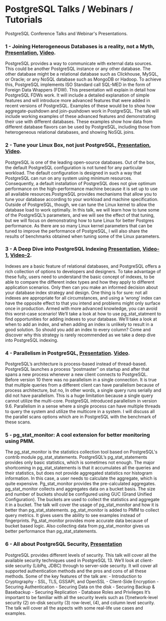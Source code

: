 # PostgreSQL Talks / Webinars / Tutorials

PostgreSQL Conference Talks and Webinar's Presentations.

### 1 - Joining Heterogeneous Databases is a reality, not a Myth, [Presentation][1], [Video][2].
PostgreSQL provides a way to communicate with external data sources. This could be another PostgreSQL instance or any other database. The other database might be a relational database such as Clickhouse, MySQL, or Oracle; or any NoSQL database such as MongoDB or Hadoop. To achieve this, PostgreSQL implements ISO Standard call SQL-MED in the form of Foreign Data Wrappers (FDW). This presentation will explain in detail how PostgreSQL FDWs work. It will include a detailed explanation of simple features and will introduce more advanced features that were added in recent versions of PostgreSQL. Examples of these would be to show how aggregate-pushdown and join-pushdown work in PostgreSQL. The talk will include working examples of these advanced features and demonstrating their use with different databases. These examples show how data from different database flavors can be used by PostgreSQL, including those from heterogeneous relational databases, and showing NoSQL joins.  

### 2 - Tune your Linux Box, not just PostgreSQL, [Presentation][3], [Video][4].
PostgreSQL is one of the leading open-source databases. Out of the box, the default PostgreSQL configuration is not tuned for any particular workload. The default configuration is designed in such a way that PostgreSQL can run on any system using minimum resources. Consequently, a default installation of PostgreSQL does not give optimum performance on the high-performance machine because it is set up to use all available resources.PostgreSQL provides mechanisms that allow you to tune your database according to your workload and machine specification. Outside of PostgreSQL, though, we can tune the Linux kernel to allow the database load to work optimally.  In this talk, we will learn how to tune some of the PostgreSQL’s parameters, and we will see the effect of that tuning, but we will focus on demonstrating how to tune Linux for better Postgres performance. As there are so many Linux kernel parameters that can be tuned to improve the performance of PostgreSQL, I will also share the results of benchmarks obtained when tuning some of the Linux parameters. 

### 3 - A Deep Dive into PostgreSQL Indexing [Presentation][5], [Video-1][6], [Video-2][6].
Indexes are a basic feature of relational databases, and  PostgreSQL offers a rich collection of options to developers and designers. To take advantage of these fully, users need to understand the basic concept of indexes, to be able to compare the different index types and how they apply to different application scenarios. Only then can you make an informed decision about your database index strategy and design. One thing is for sure: not all indexes are appropriate for all circumstances, and using a ‘wrong’ index can have the opposite effect to that you intend and problems might only surface once in production. Armed with more advanced knowledge, you can avoid this worst-case scenario! We’ll take a look at how to use pg_stat_statment to find opportunities for adding indexes to your database. We’ll take a look at when to add an index, and when adding an index is unlikely to result in a good solution. So should you add an index to every column? Come and discover why this strategy is rarely recommended as we take a deep dive into PostgreSQL indexing.

### 4 - Parallelism in PostgreSQL, [Presentation][8]. [Video][9].
PostgreSQL’s architecture is process-based instead of thread-based. PostgreSQL launches a process “postmaster” on startup and after that spans a new process whenever a new client connects to PostgreSQL. Before version 10 there was no parallelism in a single connection. It is true that multiple queries from a different client can have parallelism because of process architecture, but no, In other words, a single query runs serially and did not have parallelism. This is a huge limitation because a single query cannot utilize the multi-core. PostgreSQL introduced parallelism in version 9.6. Parallelism in a sense where a single process can have multiple threads to query the system and utilize the multicore in a system. I will discuss all the parallel scans options which are in PostgreSQL with the benchmark of these scans. 

### 5 - pg_stat_monitor: A cool extension for better monitoring using PMM.

The pg_stat_monitor is the statistics collection tool based on PostgreSQL's contrib module pg_stat_statements. PostgreSQL’s pg_stat_statements provides only basic statistics, which is sometimes not enough. The major shortcoming in pg_stat_statements is that it accumulates all the queries and their statistics, but does not provide aggregated statistics nor histogram information. In this case, a user needs to calculate the aggregate, which is quite expensive. Pg_stat_monitor provides the pre-calculated aggregates. pg_stat_monitor collects and aggregates data on a bucket basis. The size and number of  buckets should be configured using GUC (Grand Unified Configuration). The buckets are used to collect the statistics and aggregate it in a bucket. The talk will cover the usage of pg_stat_monitor and how it is better than pg_stat_statements. pg_stat_monitor is added to PMM to collect query metrics. It gives users the ability to see examples instead of fingerprints. Pg_stat_monitor provides more accurate data because of bucket based logic. Also collecting data from pg_stat_monitor gives us better performance than pg_stat_statements.

### 6 - All about PostgreSQL Security, [Presentation][10]
PostgreSQL provides different levels of security. This talk will cover all the available security techniques used in PostgreSQL 13. We’ll look at client-side security (LibPq, JDBC) through to server-side security. It will cover all supported authentication methods and the pros and cons of all these methods. Some of the key features of the talk are: - Introduction to Cryptography - SSL, TLS, GSSAPI, and OpenSSL - Client-Side Encryption - Securing Authentication - Securing Data on the disk - Securing Backup & Basebackup - Securing Replication - Database Roles and Privileges It’s important to be familiar with all the security levels such as (1)network-level security (2) on-disk security (3) row-level, (4), and column level security. The talk will cover all the aspects with some real-life use cases and examples.


[1]: https://github.com/ibrarahmad/PostgreSQLTalks/blob/main/PostgreSQL-FDW.pptx
[2]: https://www.youtube.com/watch?v=7wLLb2IY51A&t=903s
[3]: https://github.com/ibrarahmad/PostgreSQLTalks/blob/main/Performance-Tuning.pptx
[4]: https://www.youtube.com/watch?v=BsOYn1CWqBA&t=3241s
[5]: https://github.com/ibrarahmad/PostgreSQLTalks/blob/main/Deep-Dive-To-PostgreSQL-Indexes.pptx
[6]: https://www.youtube.com/watch?v=yWrJC2k1C8A
[7]: https://www.youtube.com/watch?v=4UjAMH6b0_4&t=1114s
[8]: https://github.com/ibrarahmad/PostgreSQLTalks/blob/main/Parallel-Queries.pptx
[9]: https://www.youtube.com/watch?v=GGGHWfDgw6A&t=752s
[10]: https://github.com/ibrarahmad/PostgreSQLTalks/blob/main/PostgreSQL-Security.pptx








